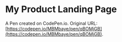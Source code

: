 # My Product Landing Page

A Pen created on CodePen.io. Original URL: [https://codepen.io/MBMbaye/pen/qBOMjGB](https://codepen.io/MBMbaye/pen/qBOMjGB).


